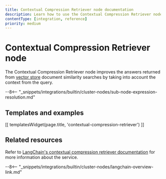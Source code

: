 ```yaml
---
title: Contextual Compression Retriever node documentation
description: Learn how to use the Contextual Compression Retriever node in n8n. Follow technical documentation to integrate Contextual Compression Retriever node into your workflows.
contentType: [integration, reference]
priority: medium
---
```


# Contextual Compression Retriever node

The Contextual Compression Retriever node improves the answers returned from [vector store](/glossary.md#ai-vector-store) document similarity searches by taking into account the context from the query.

--8<-- "_snippets/integrations/builtin/cluster-nodes/sub-node-expression-resolution.md"

## Templates and examples

<!-- see https://www.notion.so/n8n/Pull-in-templates-for-the-integrations-pages-37c716837b804d30a33b47475f6e3780 -->
[[ templatesWidget(page.title, 'contextual-compression-retriever') ]]

## Related resources

Refer to [LangChain's contextual compression retriever documentation](https://js.langchain.com/docs/how_to/contextual_compression/) for more information about the service.

--8<-- "_snippets/integrations/builtin/cluster-nodes/langchain-overview-link.md"

